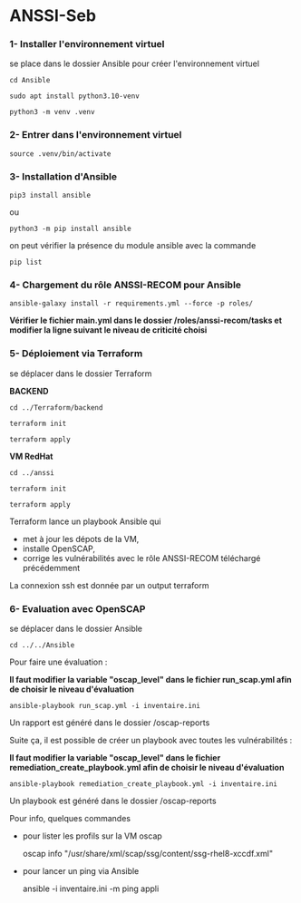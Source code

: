 # ANSSI-Seb

### 1- Installer l'environnement virtuel

se place dans le dossier Ansible pour créer l'environnement virtuel 

    cd Ansible

    sudo apt install python3.10-venv

    python3 -m venv .venv

### 2- Entrer dans l'environnement virtuel

    source .venv/bin/activate

### 3- Installation d'Ansible  

    pip3 install ansible
ou

    python3 -m pip install ansible


on peut vérifier la présence du module ansible avec la commande

    pip list

### 4- Chargement du rôle ANSSI-RECOM pour Ansible 

    ansible-galaxy install -r requirements.yml --force -p roles/ 

__Vérifier le fichier main.yml dans le dossier /roles/anssi-recom/tasks et modifier la ligne suivant le niveau de criticité choisi__  

### 5- Déploiement via Terraform

se déplacer dans le dossier Terraform

__BACKEND__

    cd ../Terraform/backend

    terraform init

    terraform apply

__VM RedHat__

    cd ../anssi

    terraform init

    terraform apply


Terraform lance un playbook Ansible qui 
   - met à jour les dépots de la VM, 
   - installe OpenSCAP,
   - corrige les vulnérabilités avec le rôle ANSSI-RECOM téléchargé précédemment 

La connexion ssh est donnée par un output terraform


### 6- Evaluation avec OpenSCAP

se déplacer dans le dossier Ansible

    cd ../../Ansible

Pour faire une évaluation :

__Il faut modifier la variable "oscap_level" dans le fichier run_scap.yml afin de choisir le niveau d'évaluation__

    ansible-playbook run_scap.yml -i inventaire.ini

Un rapport est généré dans le dossier /oscap-reports

Suite ça, il est possible de créer un playbook avec toutes les vulnérabilités :

__Il faut modifier la variable "oscap_level" dans le fichier remediation_create_playbook.yml afin de choisir le niveau d'évaluation__

    ansible-playbook remediation_create_playbook.yml -i inventaire.ini

Un playbook est généré dans le dossier /oscap-reports



Pour info, quelques commandes 

- pour lister les profils sur la VM oscap

    oscap info "/usr/share/xml/scap/ssg/content/ssg-rhel8-xccdf.xml"

- pour lancer un ping via Ansible

    ansible -i inventaire.ini -m ping appli
